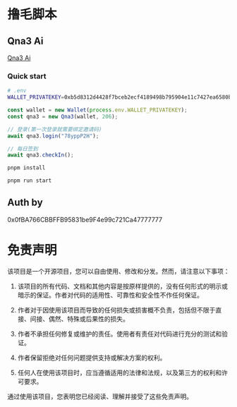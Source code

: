 # 撸毛脚本

## Qna3 Ai

[Qna3 Ai](https://qna3.ai/)

### Quick start

``` bash
# .env
WALLET_PRIVATEKEY=0xb5d8312d4428f7bceb2ecf4189498b795904e11c7427ea6580b04a91e8324508
```

```js
const wallet = new Wallet(process.env.WALLET_PRIVATEKEY);
const qna3 = new Qna3(wallet, 206);

// 登录(第一次登录就需要绑定邀请码)
await qna3.login("78yppP2H");

// 每日签到
await qna3.checkIn();

```

``` bash
pnpm install

pnpm run start
```

## Auth by

0x0fBA766CBBFFB95831be9F4e99c721Ca47777777

# 免责声明

该项目是一个开源项目，您可以自由使用、修改和分发。然而，请注意以下事项：

1. 该项目的所有代码、文档和其他内容是按原样提供的，没有任何形式的明示或暗示的保证。作者对代码的适用性、可靠性和安全性不作任何保证。

2. 作者对于因使用该项目而导致的任何损失或损害概不负责，包括但不限于直接、间接、偶然、特殊或后果性的损失。

3. 作者不承担任何修复或维护的责任。使用者有责任对代码进行充分的测试和验证。

4. 作者保留拒绝对任何问题提供支持或解决方案的权利。

5. 任何人在使用该项目时，应当遵循适用的法律和法规，以及第三方的权利和许可要求。

通过使用该项目，您表明您已经阅读、理解并接受了这些免责声明。
